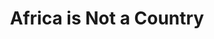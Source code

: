 ---
layout: interior
title: Africa is Not a Country
speaker: Amena Elamin
permalink: amena-elamin
image: img/20180330/amenaElamin.jpg
event: 20180330
video: 
favorite: Being able to get anywhere around town in less than 30 minutes!
about: Amena is a current junior at Wichita State. She loves working with children, as evidenced by her work at the Boys and Girls Club and with Girls on the Run. Sudanese by way of Brooklyn, she has a passion for stories, something she believes she inherited from her dad and her frequent trips back to Sudan. 
twitter: 
facebook: profile.php?id=100009904087219
instagram: ameeeeeeena
linkedin: 
google: 
website: 
email: amelamin10@gmail.com 
telephone: 
---